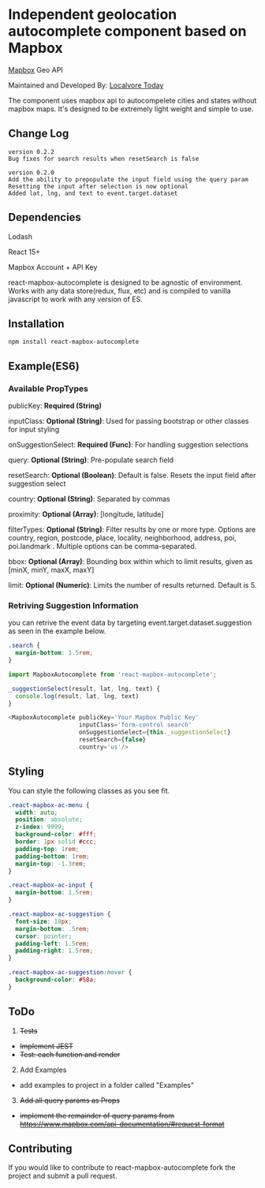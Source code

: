# Independent geolocation autocomplete component based on Mapbox

[Mapbox](http://www.mapbox.com) Geo API

Maintained and Developed By: [Localvore Today](http://www.localvoretoday.com)

The component uses mapbox api to autocompelete cities and states without mapbox
maps. It's designed to be extremely light weight and simple to use.

## Change Log
```
version 0.2.2
Bug fixes for search results when resetSearch is false

version 0.2.0
Add the ability to prepopulate the input field using the query param
Resetting the input after selection is now optional
Added lat, lng, and text to event.target.dataset
```
## Dependencies
Lodash

React 15+

Mapbox Account + API Key

react-mapbox-autocomplete is designed to be agnostic of environment. Works with
any data store(redux, flux, etc) and is compiled to vanilla javascript to work
with any version of ES.

## Installation

```npm install react-mapbox-autocomplete```


## Example(ES6)

### Available PropTypes

publicKey: **Required (String)**

inputClass: **Optional (String)**: Used for passing bootstrap or other classes for input styling

onSuggestionSelect: **Required (Func)**: For handling suggestion selections

query: **Optional (String)**: Pre-populate search field

resetSearch: **Optional (Boolean)**: Default is false. Resets the input field
after suggestion select

country: **Optional (String)**: Separated by commas

proximity: **Optional (Array)**: [longitude, latitude]

filterTypes: **Optional (String)**: Filter results by one or more type. Options are country, region, postcode, place,  locality, neighborhood, address, poi, poi.landmark  . Multiple options can be comma-separated.

bbox: **Optional (Array)**: Bounding box within which to limit results, given as [minX, minY, maxX, maxY]

limit: **Optional (Numeric)**: Limits the number of results returned.  Default is 5.

### Retriving Suggestion Information
you can retrive the event data by targeting event.target.dataset.suggestion as
seen in the example below.

```css
.search {
  margin-bottom: 1.5rem;
}
```

```javascript
import MapboxAutocomplete from 'react-mapbox-autocomplete';

_suggestionSelect(result, lat, lng, text) {
  console.log(result, lat, lng, text)
}

<MapboxAutocomplete publicKey='Your Mapbox Public Key'
                    inputClass='form-control search'
                    onSuggestionSelect={this._suggestionSelect}
                    resetSearch={false}
                    country='us'/>

```

## Styling
You can style the following classes as you see fit.

```css
.react-mapbox-ac-menu {
  width: auto;
  position: absolute;
  z-index: 9999;
  background-color: #fff;
  border: 1px solid #ccc;
  padding-top: 1rem;
  padding-bottom: 1rem;
  margin-top: -1.3rem;
}

.react-mapbox-ac-input {
  margin-bottom: 1.5rem;
}

.react-mapbox-ac-suggestion {
  font-size: 18px;
  margin-bottom: .5rem;
  cursor: pointer;
  padding-left: 1.5rem;
  padding-right: 1.5rem;
}

.react-mapbox-ac-suggestion:hover {
  background-color: #58a;
}
```

## ToDo
1. ~~Tests~~
 - ~~Implement JEST~~
 - ~~Test: each function and render~~

2. Add Examples
 - add examples to project in a folder called "Examples"

3. ~~Add all query params as Props~~
 - ~~implement the remainder of query params from https://www.mapbox.com/api-documentation/#request-format~~

## Contributing
If you would like to contribute to react-mapbox-autocomplete fork the project
and submit a pull request.
